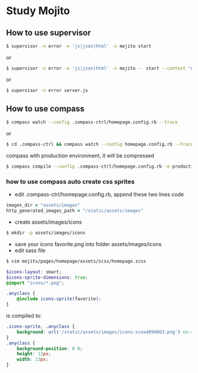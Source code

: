 Study Mojito
=============

## How to use supervisor
```bash
$ supervisor -n error -e 'js|json|html' -x mojito start
```
or
```bash
$ supervisor -n error -e 'js|json|html' -x mojito -- start --context "environment:test"
```
or
```bash
$ supervisor -n error server.js
```
## How to use compass
```bash
$ compass watch --config .compass-ctrl/homepage.config.rb --trace
```
or
```bash
$ cd .compass-ctrl && compass watch --config homepage.config.rb --trace
```
compass with production environment, it will be compressed
```bash
$ compass compile --config .compass-ctrl/homepage.config.rb -e production --force
```
### how to use compass auto create css sprites
*  edit .compass-ctrl/homepage.config.rb, append these two lines code

```ruby
images_dir = "assets/images"
http_generated_images_path = "/static/assets/images"
```
* create assets/images/icons

```bash
$ mkdir -p assets/images/icons
```
* save your icons favorite.png into folder assets/images/icons
* edit sass file

```bash
$ vim mojits/pages/homepage/assets/scss/homepage.scss
```
```scss
$icons-layout: smart;
$icons-sprite-dimensions: true;
@import "icons/*.png";

.anyclass {
    @include icons-sprite(favorite);
}
```
is compiled to:

```css
.icons-sprite, .anyclass {
    background: url('/static/assets/images/icons-scea409d063.png') no-repeat;
}
.anyclass {
    background-position: 0 0;
    height: 13px;
    width: 13px;
}
```
